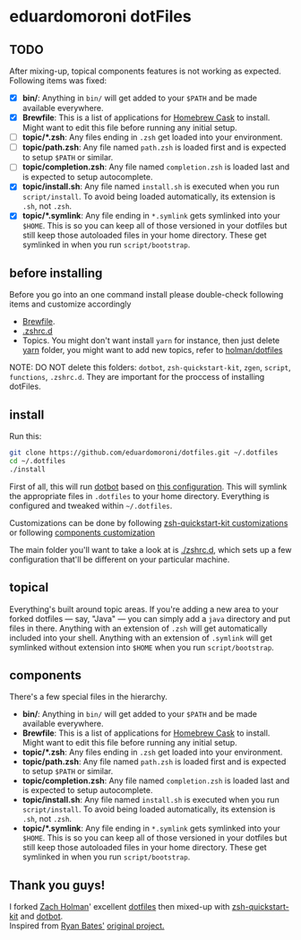 # eduardomoroni dotFiles


## TODO
After mixing-up, topical components features is not working as expected. Following items was fixed:
- [X] **bin/**: Anything in `bin/` will get added to your `$PATH` and be made available everywhere.
- [X] **Brewfile**: This is a list of applications for [Homebrew Cask](https://caskroom.github.io) to install. Might want to edit this file before running any initial setup.
- [ ] **topic/\*.zsh**: Any files ending in `.zsh` get loaded into your environment.
- [ ] **topic/path.zsh**: Any file named `path.zsh` is loaded first and is expected to setup `$PATH` or similar.
- [ ] **topic/completion.zsh**: Any file named `completion.zsh` is loaded last and is expected to setup autocomplete.
- [X] **topic/install.sh**: Any file named `install.sh` is executed when you run `script/install`. To avoid being loaded automatically, its extension is `.sh`, not `.zsh`.
- [X] **topic/\*.symlink**: Any file ending in `*.symlink` gets symlinked into your `$HOME`. This is so you can keep all of those versioned in your dotfiles but still keep those autoloaded files in your home directory. These get symlinked in when you run `script/bootstrap`.

## before installing
Before you go into an one command install please double-check following items and customize accordingly
- [Brewfile](https://github.com/eduardomoroni/dotfiles/blob/master/Brewfile).
- [.zshrc.d](https://github.com/eduardomoroni/dotfiles/tree/master/.zshrc.d)
- Topics. You might don't want install `yarn` for instance, then just delete [yarn](https://github.com/eduardomoroni/dotfiles/tree/master/yarn) folder, you might want to add new topics, refer to [holman/dotfiles](https://github.com/holman/dotfiles)

NOTE: DO NOT delete this folders: `dotbot`, `zsh-quickstart-kit`, `zgen`, `script`, `functions`, `.zshrc.d`. They are important for the proccess of installing dotFiles.

## install

Run this:

```sh
git clone https://github.com/eduardomoroni/dotfiles.git ~/.dotfiles
cd ~/.dotfiles
./install
```

First of all, this will run [dotbot](https://github.com/anishathalye/dotbot) based on [this configuration](https://github.com/eduardomoroni/dotfiles/blob/master/install.conf.yaml). This will symlink the appropriate files in `.dotfiles` to your home directory. Everything is configured and tweaked within `~/.dotfiles`.

Customizations can be done by following [zsh-quickstart-kit customizations](https://github.com/unixorn/zsh-quickstart-kit#customizations) or following [components customization](https://github.com/eduardomoroni/dotFiles#components)

The main folder you'll want to take a look at is [./zshrc.d](https://github.com/eduardomoroni/dotfiles/tree/master/.zshrc.d),
which sets up a few configuration that'll be different on your particular machine.

## topical

Everything's built around topic areas. If you're adding a new area to your
forked dotfiles — say, "Java" — you can simply add a `java` directory and put
files in there. Anything with an extension of `.zsh` will get automatically
included into your shell. Anything with an extension of `.symlink` will get
symlinked without extension into `$HOME` when you run `script/bootstrap`.

## components

There's a few special files in the hierarchy.

- **bin/**: Anything in `bin/` will get added to your `$PATH` and be made available everywhere.
- **Brewfile**: This is a list of applications for [Homebrew Cask](https://caskroom.github.io) to install. Might want to edit this file before running any initial setup.
- **topic/\*.zsh**: Any files ending in `.zsh` get loaded into your environment.
- **topic/path.zsh**: Any file named `path.zsh` is loaded first and is expected to setup `$PATH` or similar.
- **topic/completion.zsh**: Any file named `completion.zsh` is loaded last and is expected to setup autocomplete.
- **topic/install.sh**: Any file named `install.sh` is executed when you run `script/install`. To avoid being loaded automatically, its extension is `.sh`, not `.zsh`.
- **topic/\*.symlink**: Any file ending in `*.symlink` gets symlinked into your `$HOME`. This is so you can keep all of those versioned in your dotfiles but still keep those autoloaded files in your home directory. These get symlinked in when you run `script/bootstrap`.

## Thank you guys!

I forked [Zach Holman](https://github.com/holman)' excellent
[dotfiles](https://github.com/holman/dotfiles) then mixed-up with [zsh-quickstart-kit](https://github.com/unixorn/zsh-quickstart-kit) and [dotbot](https://github.com/anishathalye/dotbot).  
Inspired from [Ryan Bates'](http://github.com/ryanb) [original project.](http://github.com/ryanb/dotfiles)
